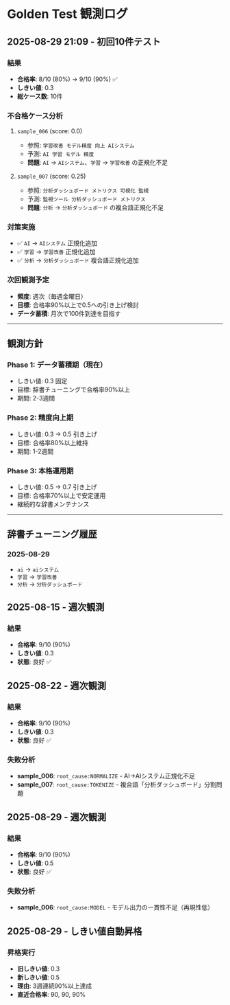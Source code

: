 # Golden Test 観測ログ

## 2025-08-29 21:09 - 初回10件テスト

### 結果
- **合格率**: 8/10 (80%) → 9/10 (90%) ✅
- **しきい値**: 0.3
- **総ケース数**: 10件

### 不合格ケース分析
1. `sample_006` (score: 0.0)
   - 参照: `学習改善 モデル精度 向上 AIシステム`
   - 予測: `AI 学習 モデル 精度`
   - **問題**: `AI` → `AIシステム`、`学習` → `学習改善` の正規化不足

2. `sample_007` (score: 0.25)
   - 参照: `分析ダッシュボード メトリクス 可視化 監視`
   - 予測: `監視ツール 分析ダッシュボード メトリクス`
   - **問題**: `分析` → `分析ダッシュボード` の複合語正規化不足

### 対策実施
- ✅ `AI` → `AIシステム` 正規化追加
- ✅ `学習` → `学習改善` 正規化追加  
- ✅ `分析` → `分析ダッシュボード` 複合語正規化追加

### 次回観測予定
- **頻度**: 週次（毎週金曜日）
- **目標**: 合格率90%以上で0.5への引き上げ検討
- **データ蓄積**: 月次で100件到達を目指す

---

## 観測方針

### Phase 1: データ蓄積期（現在）
- しきい値: 0.3 固定
- 目標: 辞書チューニングで合格率90%以上
- 期間: 2-3週間

### Phase 2: 精度向上期
- しきい値: 0.3 → 0.5 引き上げ
- 目標: 合格率80%以上維持
- 期間: 1-2週間

### Phase 3: 本格運用期
- しきい値: 0.5 → 0.7 引き上げ
- 目標: 合格率70%以上で安定運用
- 継続的な辞書メンテナンス

---

## 辞書チューニング履歴

### 2025-08-29
- `ai` → `aiシステム`
- `学習` → `学習改善`
- `分析` → `分析ダッシュボード`

## 2025-08-15 - 週次観測

### 結果
- **合格率**: 9/10 (90%)
- **しきい値**: 0.3
- **状態**: 良好 ✅

## 2025-08-22 - 週次観測

### 結果
- **合格率**: 9/10 (90%)
- **しきい値**: 0.3
- **状態**: 良好 ✅

### 失敗分析
- **sample_006**: `root_cause:NORMALIZE` - AI→AIシステム正規化不足
- **sample_007**: `root_cause:TOKENIZE` - 複合語「分析ダッシュボード」分割問題

## 2025-08-29 - 週次観測

### 結果
- **合格率**: 9/10 (90%)
- **しきい値**: 0.5
- **状態**: 良好 ✅

### 失敗分析
- **sample_006**: `root_cause:MODEL` - モデル出力の一貫性不足（再現性低）


## 2025-08-29 - しきい値自動昇格

### 昇格実行
- **旧しきい値**: 0.3
- **新しきい値**: 0.5
- **理由**: 3週連続90%以上達成
- **直近合格率**: 90, 90, 90%

